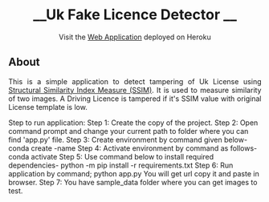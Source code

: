 <a name="readme-top"></a>

<div align="center">

# __Uk Fake Licence Detector __



Visit the <a href="uk-fake-licence-detector-c1cf308019d6.herokuapp.com">Web Application</a> deployed on Heroku

</div>

## __About__
<p align="justify">
This is a simple application to detect tampering of Uk License using <a href="https://en.wikipedia.org/wiki/Structural_similarity#:~:text=The%20structural%20similarity%20index%20measure,the%20similarity%20between%20two%20images.">Structural Similarity Index Measure (SSIM)</a>. It is used to measure similarity of two images. A Driving Licence is tampered if it's SSIM value with original License template is low.

Step to run application:
Step 1:	Create the copy of the project.
Step 2: Open command prompt and change your current path 
to folder where you can find 'app.py' file.
Step 3: Create environment by command given below-
conda create -name <environment name>
Step 4: Activate environment by command as follows-
conda activate <environment name>
Step 5: Use command below to install required dependencies-
python -m pip install -r requirements.txt
Step 6: Run application by command;
python app.py
You will get url copy it and paste in browser.
Step 7: You have sample_data folder where you can get images to test.
